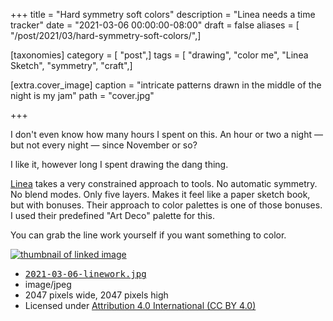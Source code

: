 +++
title = "Hard symmetry soft colors"
description = "Linea needs a time tracker"
date = "2021-03-06 00:00:00-08:00"
draft = false
aliases = [ "/post/2021/03/hard-symmetry-soft-colors/",]

[taxonomies]
category = [ "post",]
tags = [ "drawing", "color me", "Linea Sketch", "symmetry", "craft",]

[extra.cover_image]
caption = "intricate patterns drawn in the middle of the night is my jam"
path = "cover.jpg"

+++

I don't even know how many hours I spent on this.  An hour or two a night — but
not every night — since November or so?

I like it, however long I spent drawing the dang thing.

[Linea][linea] takes a very constrained approach to tools.  No automatic
symmetry.  No blend modes.  Only five layers.  Makes it feel like a paper
sketch book, but with bonuses.  Their approach to color palettes is one of
those bonuses.  I used their predefined "Art Deco" palette for this.

You can grab the line work yourself if you want something to color.

<div class="image-link"><div class="image-link-preview">
  <a href="/post/2021/03/hard-symmetry-soft-colors/2021-03-06-linework.jpg">
    <img src="/post/2021/03/hard-symmetry-soft-colors/2021-03-06-linework-96x96.jpg" alt="thumbnail of linked image">
  </a>
</div>
<div class="image-link-details">
  <ul>
    <li>
      <a href="/post/2021/03/hard-symmetry-soft-colors/2021-03-06-linework.jpg">
        <tt>2021-03-06-linework.jpg</tt>
      </a>
    </li>
    <li>image/jpeg</li>
    <li>2047 pixels wide, 2047 pixels high</li>
    <li>Licensed under <a href="https://creativecommons.org/licenses/by/4.0/">Attribution 4.0 International (CC BY 4.0)</a></li>
  </ul>
</div></div>

[linea]: https://linea-app.com/